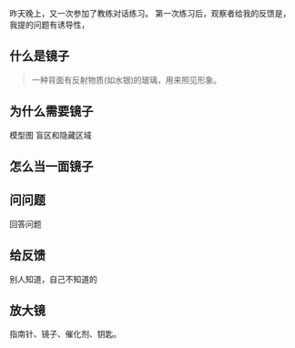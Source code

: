 昨天晚上，又一次参加了教练对话练习。
第一次练习后，观察者给我的反馈是，我提的问题有诱导性，

## 什么是镜子
>一种背面有反射物质(如水银)的玻璃，用来照见形象。

## 为什么需要镜子
模型图
盲区和隐藏区域

## 怎么当一面镜子
## 问问题
回答问题
## 给反馈
别人知道，自己不知道的
## 放大镜


指南针、镜子、催化剂、钥匙。